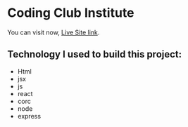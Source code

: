 # Coding Club Institute

You can visit now, [Live Site link](https://naughty-montalcini-33351c.netlify.app).

## Technology I used to build this project:

- Html
- jsx
- js
- react
- corc
- node
- express
